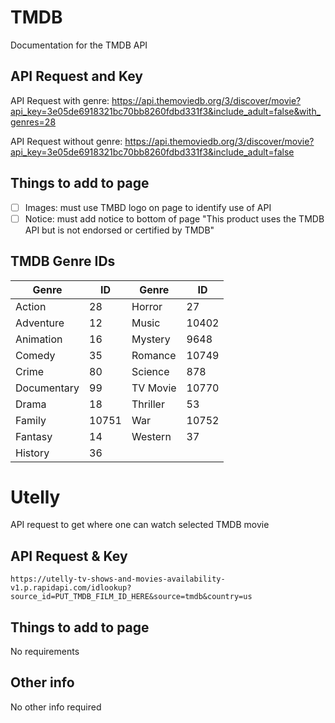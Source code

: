 # TMDB 

Documentation for the TMDB API

## API Request and Key

API Request with genre: https://api.themoviedb.org/3/discover/movie?api_key=3e05de6918321bc70bb8260fdbd331f3&include_adult=false&with_genres=28  

API Request without genre: https://api.themoviedb.org/3/discover/movie?api_key=3e05de6918321bc70bb8260fdbd331f3&include_adult=false  

## Things to add to page
- [ ] Images: must use TMBD logo on page to identify use of API   
- [ ] Notice: must add notice to bottom of page "This product uses the TMDB API but is not endorsed or certified by TMDB"

## TMDB Genre IDs
| Genre       | ID    | Genre    | ID    |
|-------------|-------|----------|-------|
| Action      | 28    | Horror   | 27    |
| Adventure   | 12    | Music    | 10402 |
| Animation   | 16    | Mystery  | 9648  |
| Comedy      | 35    | Romance  | 10749 |
| Crime       | 80    | Science  | 878   |
| Documentary | 99    | TV Movie | 10770 |
| Drama       | 18    | Thriller | 53    |
| Family      | 10751 | War      | 10752 |
| Fantasy     | 14    | Western  | 37    |
| History     | 36    |          |       |


# Utelly
API request to get where one can watch selected TMDB movie

## API Request & Key
`https://utelly-tv-shows-and-movies-availability-v1.p.rapidapi.com/idlookup?source_id=PUT_TMDB_FILM_ID_HERE&source=tmdb&country=us`

## Things to add to page
No requirements

## Other info
No other info required


